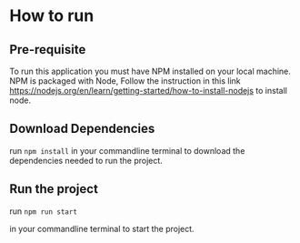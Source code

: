 # How to run

## Pre-requisite

To run this application you must have NPM installed on your local machine. NPM is packaged with Node, Follow the instruction in this link https://nodejs.org/en/learn/getting-started/how-to-install-nodejs to install node.

## Download Dependencies

run `npm install`
in your commandline terminal to download the dependencies needed to run the project.

## Run the project

run `npm run start`

in your commandline terminal to start the project.
